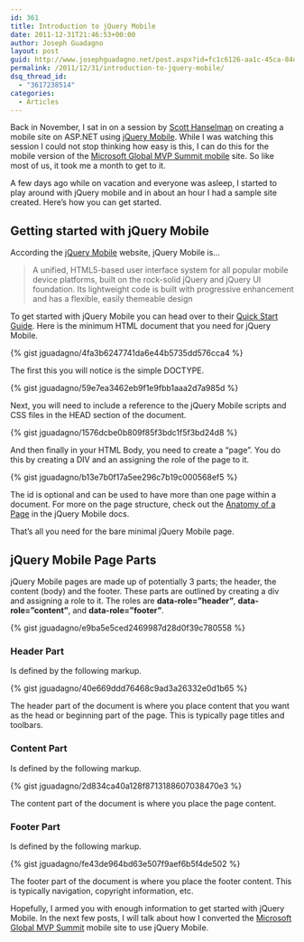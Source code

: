 ```yaml
---
id: 361
title: Introduction to jQuery Mobile
date: 2011-12-31T21:46:53+00:00
author: Joseph Guadagno
layout: post
guid: http://www.josephguadagno.net/post.aspx?id=fc1c6126-aa1c-45ca-84de-da5aff516222
permalink: /2011/12/31/introduction-to-jquery-mobile/
dsq_thread_id:
  - "3617238514"
categories:
  - Articles
---
```

Back in November, I sat in on a session by [Scott Hanselman](http://www.hanselman.com/blog/) on creating a mobile site on ASP.NET using [jQuery Mobile](http://jquerymobile.com/).  While I was watching this session I could not stop thinking how easy is this, I can do this for the mobile version of the [Microsoft Global MVP Summit mobile](http://mvpsummitevents.info/m/) site. So like most of us, it took me a month to get to it.

A few days ago while on vacation and everyone was asleep, I started to play around with jQuery mobile and in about an hour I had a sample site created.  Here’s how you can get started.

## Getting started with jQuery Mobile

According the [jQuery Mobile](http://http://jquerymobile.com/) website, jQuery Mobile is…

> A unified, HTML5-based user interface system for all popular mobile device platforms, built on the rock-solid jQuery and jQuery UI foundation. Its lightweight code is built with progressive enhancement and has a flexible, easily themeable design

To get started with jQuery Mobile you can head over to their [Quick Start Guide](http://jquerymobile.com/demos/1.0/docs/about/getting-started.html).  Here is the minimum HTML document that you need for jQuery Mobile.

{% gist jguadagno/4fa3b6247741da6e44b5735dd576cca4 %}

The first this you will notice is the simple DOCTYPE.

{% gist jguadagno/59e7ea3462eb9f1e9fbb1aaa2d7a985d %}

Next, you will need to include a reference to the jQuery Mobile scripts and CSS files in the HEAD section of the document.

{% gist jguadagno/1576dcbe0b809f85f3bdc1f5f3bd24d8 %}

And then finally in your HTML Body, you need to create a “page”. You do this by creating a DIV and an assigning the role of the page to it.

{% gist jguadagno/b13e7b0f17a5ee296c7b19c000568ef5 %}

The id is optional and can be used to have more than one page within a document.  For more on the page structure, check out the [Anatomy of a Page](http://jquerymobile.com/demos/1.0/docs/pages/page-anatomy.html) in the jQuery Mobile docs.

That’s all you need for the bare minimal jQuery Mobile page.

## jQuery Mobile Page Parts

jQuery Mobile pages are made up of potentially 3 parts; the header, the content (body) and the footer.  These parts are outlined by creating a div and assigning a role to it.  The roles are **data-role=”header”**, **data-role=”content”**, and **data-role=”footer”**.

{% gist jguadagno/e9ba5e5ced2469987d28d0f39c780558 %}

### Header Part

Is defined by the following markup.

{% gist jguadagno/40e669ddd76468c9ad3a26332e0d1b65 %}

The header part of the document is where you place content that you want as the head or beginning part of the page. This is typically page titles and toolbars.

### Content Part

Is defined by the following markup.

{% gist jguadagno/2d834ca40a128f8713188607038470e3 %}

The content part of the document is where you place the page content.

### Footer Part

Is defined by the following markup.

{% gist jguadagno/fe43de964bd63e507f9aef6b5f4de502 %}

The footer part of the document is where you place the footer content. This is typically navigation, copyright information, etc.

Hopefully, I armed you with enough information to get started with jQuery Mobile. In the next few posts, I will talk about how I converted the [Microsoft Global MVP Summit](http://www.mvpsummitevents.info) mobile site to use jQuery Mobile.